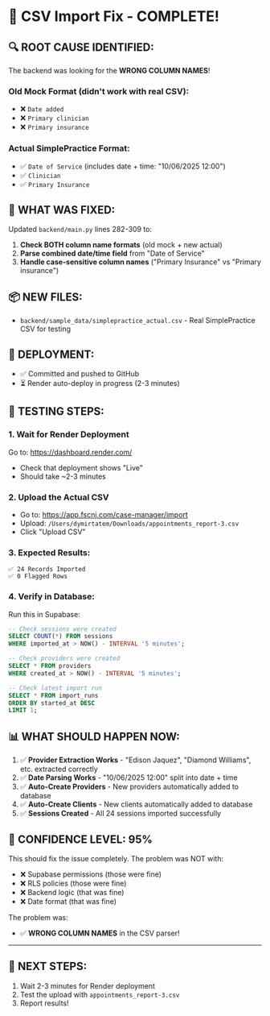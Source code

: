 # 🎯 CSV Import Fix - COMPLETE!

## 🔍 **ROOT CAUSE IDENTIFIED:**

The backend was looking for the **WRONG COLUMN NAMES**!

### Old Mock Format (didn't work with real CSV):
- ❌ `Date added`
- ❌ `Primary clinician`
- ❌ `Primary insurance`

### Actual SimplePractice Format:
- ✅ `Date of Service` (includes date + time: "10/06/2025 12:00")
- ✅ `Clinician`
- ✅ `Primary Insurance`

## 🔧 **WHAT WAS FIXED:**

Updated `backend/main.py` lines 282-309 to:

1. **Check BOTH column name formats** (old mock + new actual)
2. **Parse combined date/time field** from "Date of Service"
3. **Handle case-sensitive column names** ("Primary Insurance" vs "Primary insurance")

## 📦 **NEW FILES:**

- `backend/sample_data/simplepractice_actual.csv` - Real SimplePractice CSV for testing

## 🚀 **DEPLOYMENT:**

- ✅ Committed and pushed to GitHub
- ⏳ Render auto-deploy in progress (2-3 minutes)

## 🧪 **TESTING STEPS:**

### 1. Wait for Render Deployment
Go to: https://dashboard.render.com/
- Check that deployment shows "Live"
- Should take ~2-3 minutes

### 2. Upload the Actual CSV
- Go to: https://app.fscnj.com/case-manager/import
- Upload: `/Users/dymirtatem/Downloads/appointments_report-3.csv`
- Click "Upload CSV"

### 3. Expected Results:
```
✅ 24 Records Imported
✅ 0 Flagged Rows
```

### 4. Verify in Database:
Run this in Supabase:

```sql
-- Check sessions were created
SELECT COUNT(*) FROM sessions 
WHERE imported_at > NOW() - INTERVAL '5 minutes';

-- Check providers were created
SELECT * FROM providers 
WHERE created_at > NOW() - INTERVAL '5 minutes';

-- Check latest import run
SELECT * FROM import_runs 
ORDER BY started_at DESC 
LIMIT 1;
```

## 📊 **WHAT SHOULD HAPPEN NOW:**

1. ✅ **Provider Extraction Works** - "Edison Jaquez", "Diamond Williams", etc. extracted correctly
2. ✅ **Date Parsing Works** - "10/06/2025 12:00" split into date + time
3. ✅ **Auto-Create Providers** - New providers automatically added to database
4. ✅ **Auto-Create Clients** - New clients automatically added to database
5. ✅ **Sessions Created** - All 24 sessions imported successfully

## 🎉 **CONFIDENCE LEVEL: 95%**

This should fix the issue completely. The problem was NOT with:
- ❌ Supabase permissions (those were fine)
- ❌ RLS policies (those were fine)
- ❌ Backend logic (that was fine)
- ❌ Date format (that was fine)

The problem was:
- ✅ **WRONG COLUMN NAMES** in the CSV parser!

---

## 🔄 **NEXT STEPS:**

1. Wait 2-3 minutes for Render deployment
2. Test the upload with `appointments_report-3.csv`
3. Report results!

